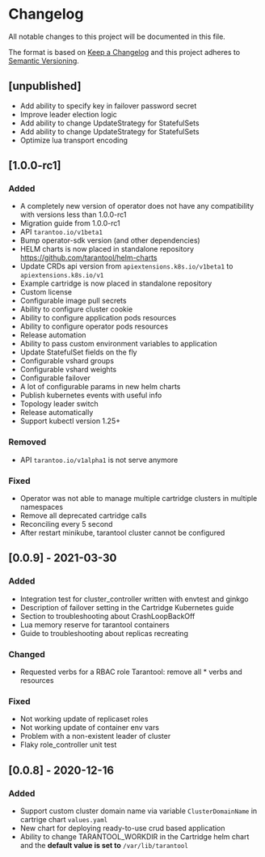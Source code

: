 # Changelog

All notable changes to this project will be documented in this file.

The format is based on [Keep a Changelog](http://keepachangelog.com/en/1.0.0/)
and this project adheres to [Semantic Versioning](http://semver.org/spec/v2.0.0.html).

## [unpublished]
- Add ability to specify key in failover password secret
- Improve leader election logic
- Add ability to change UpdateStrategy for StatefulSets
- Add ability to change UpdateStrategy for StatefulSets
- Optimize lua transport encoding

## [1.0.0-rc1]

### Added
- A completely new version of operator does not have any compatibility with versions less than 1.0.0-rc1 
- Migration guide from 1.0.0-rc1
- API `tarantoo.io/v1beta1`
- Bump operator-sdk version (and other dependencies)
- HELM charts is now placed in standalone repository https://github.com/tarantool/helm-charts
- Update CRDs api version from `apiextensions.k8s.io/v1beta1` to `apiextensions.k8s.io/v1`
- Example cartridge is now placed in standalone repository
- Custom license
- Configurable image pull secrets
- Ability to configure cluster cookie
- Ability to configure application pods resources
- Ability to configure operator pods resources
- Release automation
- Ability to pass custom environment variables to application
- Update StatefulSet fields on the fly
- Configurable vshard groups
- Configurable vshard weights
- Configurable failover
- A lot of configurable params in new helm charts
- Publish kubernetes events with useful info 
- Topology leader switch
- Release automatically
- Support kubectl version 1.25+

### Removed
- API `tarantoo.io/v1alpha1` is not serve anymore

### Fixed
- Operator was not able to manage multiple cartridge clusters in multiple namespaces
- Remove all deprecated cartridge calls
- Reconciling every 5 second
- After restart minikube, tarantool cluster cannot be configured

## [0.0.9] - 2021-03-30

### Added
- Integration test for cluster_controller written with envtest and ginkgo
- Description of failover setting in the Cartridge Kubernetes guide
- Section to troubleshooting about CrashLoopBackOff
- Lua memory reserve for tarantool containers
- Guide to troubleshooting about replicas recreating

### Changed
- Requested verbs for a RBAC role Tarantool: remove all * verbs and resources

### Fixed
- Not working update of replicaset roles
- Not working update of container env vars
- Problem with a non-existent leader of cluster
- Flaky role_controller unit test

## [0.0.8] - 2020-12-16

### Added
- Support custom cluster domain name via variable `ClusterDomainName` in cartrige chart `values.yaml`
- New chart for deploying ready-to-use crud based application
- Ability to change TARANTOOL_WORKDIR in the Cartridge helm chart and the **default value is set to** `/var/lib/tarantool`